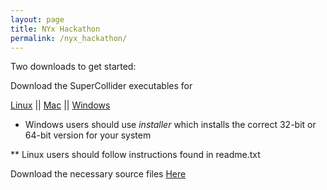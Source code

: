 ```yaml
---
layout: page
title: NYx Hackathon
permalink: /nyx_hackathon/
---
```


Two downloads to get started:

Download the SuperCollider executables for

[Linux](https://www.dropbox.com/sh/irwuyfylkoudn0j/AAC8q0vd0mXuB6t2nqZrc9tVa?dl=1) || 
[Mac](https://www.dropbox.com/sh/td7wph8nqaupwjt/AABCeYGWykgyQtmSw06oGW9ya?dl=1) || 
[Windows](https://www.dropbox.com/sh/dbh3uo4g4o3561g/AAC4NEg1hAaxSDO5usBP_2Y0a?dl=1)

* Windows users should use _installer_ which installs the correct 32-bit or 64-bit version for your system

** Linux users should follow instructions found in readme.txt

Download the necessary source files [Here](https://www.dropbox.com/sh/qwr9zkdv6gmz7bf/AADcNmoAYqMmbB-brWJ35waEa?dl=1)
